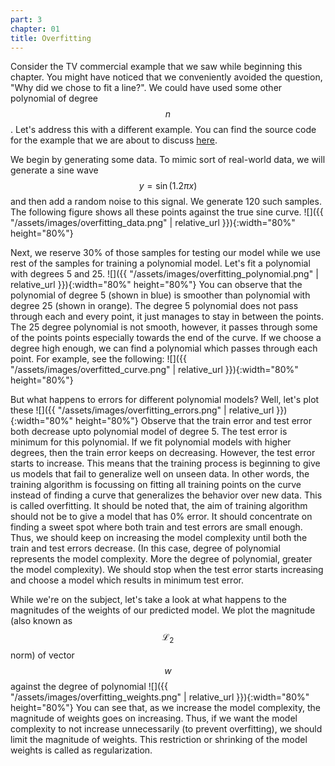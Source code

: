 ```yaml
---
part: 3
chapter: 01
title: Overfitting
---
```

Consider the TV commercial example that we saw while beginning this chapter. 
You might have noticed that we conveniently avoided the question, "Why did we 
chose to fit a line?". We could have used some other polynomial of degree 
$$n$$. Let's address this with a different example. You can find the source 
code for the example that we are about to discuss 
[here](https://github.com/akshaykhadse/DigitalCognitionBook/blob/code/01_linear_regression/02_overfitting.ipynb).

We begin by generating some data. To mimic sort of real-world data, we will 
generate a sine wave $$y = \sin(1.2 \pi x)$$ and then add a random noise to 
this signal. We generate 120 such samples. The following figure shows all 
these points against the true sine curve. 
![]({{ "/assets/images/overfitting_data.png" | relative_url }}){:width="80%" height="80%"}

Next, we reserve 30% of those samples for testing our model while we use rest 
of the samples for training a polynomial model. Let's fit a polynomial with 
degrees 5 and 25.
![]({{ "/assets/images/overfitting_polynomial.png" | relative_url }}){:width="80%" height="80%"}
You can observe that the polynomial of degree 5 (shown in blue) is smoother 
than polynomial with degree 25 (shown in orange). The degree 5 polynomial does 
not pass through each and every point, it just manages to stay in between the 
points. The 25 degree polynomial is not smooth, however, it passes through 
some of the points points especially towards the end of the curve. If we 
choose a degree high enough, we can find a polynomial which passes through each 
point. For example, see the following:
![]({{ "/assets/images/overfitted_curve.png" | relative_url }}){:width="80%" height="80%"}

But what happens to errors for different polynomial models? Well, let's plot 
these
![]({{ "/assets/images/overfitting_errors.png" | relative_url }}){:width="80%" height="80%"}
Observe that the train error and test error both decrease upto polynomial 
model of degree 5. The test error is minimum for this polynomial. If we fit 
polynomial models with higher degrees, then the train error keeps on 
decreasing. However, the test error starts to increase. This means that the 
training process is beginning to give us models that fail to generalize well 
on unseen data. In other words, the training algorithm is focussing on fitting 
all training points on the curve instead of finding a curve that generalizes 
the behavior over new data. This is called overfitting. It should be noted 
that, the aim of training algorithm should not be to give a model that has 0% 
error. It should concentrate on finding a sweet spot where both train and 
test errors are small enough. Thus, we should keep on increasing the model 
complexity until both the train and test errors decrease. (In this case, 
degree of polynomial represents the model complexity. More the degree of 
polynomial, greater the model complexity). We should stop when the test error 
starts increasing and choose a model which results in minimum test error.

While we're on the subject, let's take a look at what happens to the 
magnitudes of the weights of our predicted model. We plot the magnitude (also 
known as $$\mathcal{L}_2$$ norm) of vector $$w$$ against the degree of 
polynomial
![]({{ "/assets/images/overfitting_weights.png" | relative_url }}){:width="80%" height="80%"}
You can see that, as we increase the model complexity, the magnitude of 
weights goes on increasing. Thus, if we want the model complexity to not 
increase unnecessarily (to prevent overfitting), we should limit the magnitude 
of weights. This restriction or shrinking of the model weights is called as 
regularization.